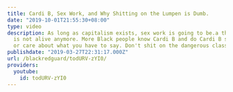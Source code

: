 ```yaml
---
title: Cardi B, Sex Work, and Why Shitting on the Lumpen is Dumb.
date: "2019-10-01T21:55:30+08:00"
type: video
description: As long as capitalism exists, sex work is going to be.a thing. Lenin
  is not alive anymore. More Black people know Cardi B and do Cardi B shit than know
  or care about what you have to say. Don't shit on the dangerous class. (Thanks Sakai)
publishdate: "2019-03-27T22:31:17.000Z"
url: /blackredguard/todURV-zYI0/
providers:
  youtube:
    id: todURV-zYI0
---
```

